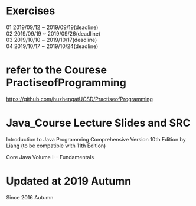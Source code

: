 # Exercises 
01 2019/09/12 ~ 2019/09/19(deadline)     
02 2019/09/19 ~ 2019/09/26(deadline)    
03 2019/10/10 ~ 2019/10/17(deadline)   
04 2019/10/17 ~ 2019/10/24(deadline)    
  
# refer to the Courese PractiseofProgramming
<https://github.com/huzhengatUCSD/PractiseofProgramming>

# Java_Course Lecture Slides and SRC
Introduction to Java Programming Comprehensive Version 10th Edition by Liang (to be  compatible with 11th Edition)  

Core Java Volume I-- Fundamentals  

# Updated at 2019 Autumn 
Since 2016 Autumn


